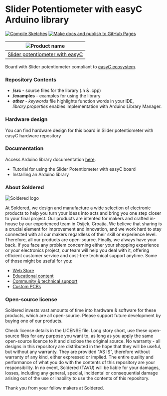 # Slider Potentiometer with easyC Arduino library

[![Compile Sketches](http://github-actions.40ants.com/e-radionicacom/Soldered-Slider-Potentiometer-with-easyC-Arduino-Library/matrix.svg?branch=dev&only=Compile%20Sketches)](https://github.com/e-radionicacom/Soldered-Slider-Potentiometer-with-easyC-Arduino-Library/actions/workflows/compile_test.yml)
[![Make docs and publish to GitHub Pages](https://github.com/e-radionicacom/Soldered-Slider-Potentiometer-with-easyC-Arduino-Library/actions/workflows/make_docs.yml/badge.svg?branch=dev)](https://github.com/e-radionicacom/Soldered-Slider-Potentiometer-with-easyC-Arduino-Library/actions/workflows/make_docs.yml)

| ![Product name](https://upload.wikimedia.org/wikipedia/commons/8/8f/Example_image.svg) |
| :---------------------------------------------------------------------------------------------: |
| [Slider potentiometer with easyC](https://www.solde.red/333131)                                                            |

Board with Slider potentiometer compliant to [easyC ecosystem](https://www.soldered.com/easyC). 

### Repository Contents
- **/src** - source files for the library (.h & .cpp)
- **/examples** - examples for using the library
- ***other*** - *keywords* file highlights function words in your IDE, *library.properties* enables implementation with Arduino Library Manager.

### Hardware design
You can find hardware design for this board in Slider potentiometer with easyC hardware repository

### Documentation

Access Arduino library documentation [here](https://e-radionicacom.github.io/Soldered-Slider-Potentiometer-with-easyC-Arduino-Library/).

- Tutorial for using the Slider Potentiometer with easyC board
- Installing an Arduino library

### About Soldered
![Soldered logo](https://raw.githubusercontent.com/e-radionicacom/Soldered-Generic-Arduino-Library/dev/extras/Logo%20horizontal-2.svg)

At Soldered, we design and manufacture a wide selection of electronic products to help you turn your ideas into acts and bring you one step closer to your final project. Our products are intented for makers and crafted in-house by our experienced team in Osijek, Croatia. We believe that sharing is a crucial element for improvement and innovation, and we work hard to stay connected with all our makers regardless of their skill or experience level. Therefore, all our products are open-source. Finally, we always have your back. If you face any problem concerning either your shopping experience or your electronics project, our team will help you deal with it, offering efficient customer service and cost-free technical support anytime. Some of those might be useful for you:

- [Web Store](https://www.soldered.com)
- [Educational content](https://learn.soldered.com)
- [Community & technical support](https://community.soldered.com)
- [Custom PCBs](https://pcb.soldered.com)

### Open-source license
Soldered invests vast amounts of time into hardware & software for these products, which are all open-source. Please support future development by buying one of our products. 

Check license details in the LICENSE file. Long story short, use these open-source files for any purpose you want to, as long as you apply the same open-source licence to it and disclose the original source. No warranty - all designs in this repository are distributed in the hope that they will be useful, but without any warranty. They are provided "AS IS", therefore without warranty of any kind, either expressed or implied. The entire quality and performance of what you do with the contents of this repository are your responsibility. In no event, Soldered (TAVU) will be liable for your damages, losses, including any general, special, incidental or consequential damage arising out of the use or inability to use the contents of this repository. 

Thank you from your fellow makers at Soldered.

